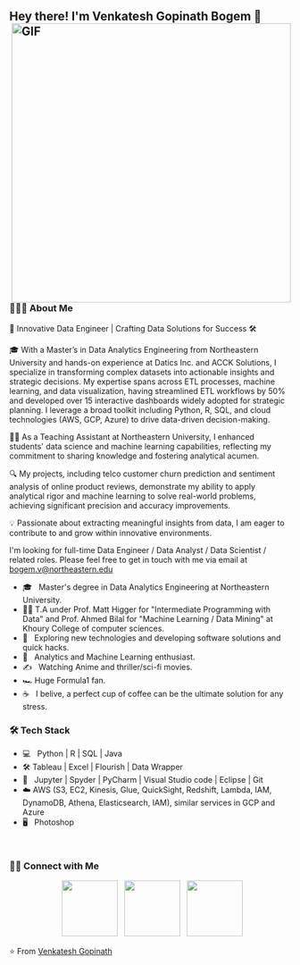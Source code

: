 <h2> Hey there! I'm Venkatesh Gopinath Bogem 👋 <img align="right" alt="GIF" src="https://i.ibb.co/2gdmMjK/image.png" width="500"></h2>


<h3> 👨🏻‍💻 About Me </h3>

🚀 Innovative Data Engineer | Crafting Data Solutions for Success 🛠️

🎓 With a Master’s in Data Analytics Engineering from Northeastern University and hands-on experience at Datics Inc. and ACCK Solutions, I specialize in transforming complex datasets into actionable insights and strategic decisions. My expertise spans across ETL processes, machine learning, and data visualization, having streamlined ETL workflows by 50% and developed over 15 interactive dashboards widely adopted for strategic planning. I leverage a broad toolkit including Python, R, SQL, and cloud technologies (AWS, GCP, Azure) to drive data-driven decision-making.

👩‍🏫 As a Teaching Assistant at Northeastern University, I enhanced students' data science and machine learning capabilities, reflecting my commitment to sharing knowledge and fostering analytical acumen.

🔍 My projects, including telco customer churn prediction and sentiment analysis of online product reviews, demonstrate my ability to apply analytical rigor and machine learning to solve real-world problems, achieving significant precision and accuracy improvements.

💡 Passionate about extracting meaningful insights from data, I am eager to contribute to and grow within innovative environments.

I'm looking for full-time Data Engineer / Data Analyst / Data Scientist / related roles. Please feel free to get in touch with me via email at bogem.v@northeastern.edu

- 🎓 &nbsp; Master's degree in Data Analytics Engineering at Northeastern University.
- :teacher:  T.A under Prof. Matt Higger for "Intermediate Programming with Data" and Prof. Ahmed Bilal for "Machine Learning / Data Mining" at Khoury College of computer sciences.
- 🤔 &nbsp; Exploring new technologies and developing software solutions and quick hacks.
- 💼 &nbsp; Analytics and Machine Learning enthusiast.
- ✍️ &nbsp; Watching Anime and thriller/sci-fi movies.
- :racing_car: Huge Formula1 fan.
- ☕ &nbsp; I belive, a perfect cup of coffee can be the ultimate solution for any stress. 

<h3>🛠 Tech Stack</h3>

- 💻 &nbsp; Python | R | SQL | Java  
- :hammer_and_wrench: Tableau | Excel | Flourish | Data Wrapper
- 🔧 &nbsp; Jupyter | Spyder | PyCharm | Visual Studio code | Eclipse | Git
- ☁️ AWS (S3, EC2, Kinesis, Glue, QuickSight, Redshift, Lambda, IAM, DynamoDB, Athena, Elasticsearch, IAM), similar services in GCP and Azure
- 🖥 &nbsp;  Photoshop

<br>


<h3> 🤝🏻 Connect with Me </h3>

<p align="center">
&nbsp; <a href="https://www.instagram.com/okay_venky/" target="_blank" rel="noopener noreferrer"><img src="https://upload.wikimedia.org/wikipedia/commons/thumb/9/95/Instagram_logo_2022.svg/2048px-Instagram_logo_2022.svg.png" width="100" /></a>  
&nbsp; <a href="https://www.linkedin.com/in/venkatesh-gopinath/" target="_blank" rel="noopener noreferrer"><img src="https://cdn-icons-png.flaticon.com/512/174/174857.png" width="100" /></a>
&nbsp; <a href="mailto:bogem.v@northeastern.edu" target="_blank" rel="noopener noreferrer"><img src="https://i.ibb.co/yd47Syb/outlook-image.png"  width="100" /></a>
</p>

⭐️ From [Venkatesh Gopinath](https://github.com/venkateshgopinath24)

